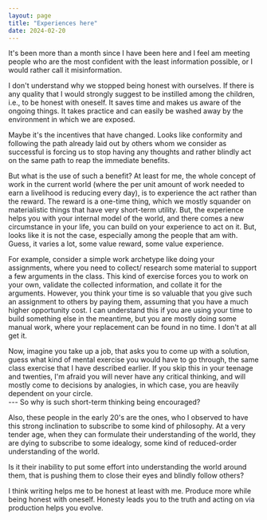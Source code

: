 ```yaml
---
layout: page
title: "Experiences here"
date: 2024-02-20
---
```



It's been more than a month since I have been here and I feel am meeting people who are the most confident with the least information possible, or  I would rather call it misinformation.

I don't understand why we stopped being honest with ourselves. If there is any quality that I would strongly suggest to be instilled among the children, i.e., to be honest with oneself. It saves time and makes us aware of the ongoing things. It takes practice and can easily be washed away by the environment in which we are exposed.

Maybe it's the incentives that have changed. Looks like conformity and following the path already laid out by others whom we consider as successful is forcing us to stop having any thoughts and rather blindly act on the same path to reap the immediate benefits.

But what is the use of such a benefit? At least for me, the whole concept of work in the current world (where the per unit amount of work needed to earn a livelihood is reducing every day), is to experience the act rather than the reward. The reward is a one-time thing, which we mostly squander on materialistic things that have very short-term utility. 
But, the experience helps you with your internal model of the world, and there comes a new circumstance in your life, you can build on your experience to act on it. But, looks like it is not the case, especially among the people that am with. Guess, it varies a lot, some value reward, some value experience.

For example, consider a simple work archetype like doing your assignments, where you need to collect/ research some material to support a few arguments in the class. This kind of exercise forces you to work on your own, validate the collected information, and collate it for the arguments. However, you think your time is so valuable that you give such an assignment to others by paying them, assuming that you have a much higher opportunity cost. I can understand this if you are using your time to build something else in the meantime, but you are mostly doing some manual work, where your replacement can be found in no time. I don't at all get it.

Now, imagine you take up a job, that asks you to come up with a solution, guess what kind of mental exercise you would have to go through, the same class exercise that I have described earlier. If you skip this in your teenage and twenties, I'm afraid you will never have any critical thinking, and will mostly come to decisions by analogies, in which case, you are heavily dependent on your circle. <br>
--- So why is such short-term thinking being encouraged?

Also, these people in the early 20's are the ones, who I observed to have this strong inclination to subscribe to some kind of philosophy. At a very tender age, when they can formulate their understanding of the world, they are dying to subscribe to some idealogy, some kind of reduced-order understanding of the world. 

Is it their inability to put some effort into understanding the world around them, that is pushing them to close their eyes and blindly follow others? 

I think writing helps me to be honest at least with me. Produce more while being honest with oneself. Honesty leads you to the truth and acting on via production helps you evolve.

